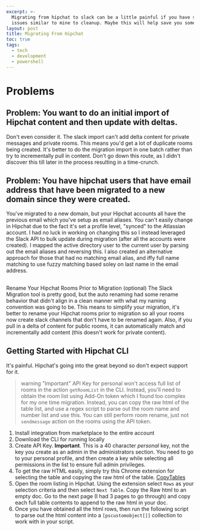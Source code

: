 ```yaml
---
excerpt: >-
  Migrating from hipchat to slack can be a little painful if you have some
  issues similar to mine to cleanup. Maybe this will help save you some time.
layout: post
title: Migrating From Hipchat
toc: true
tags:
  - tech
  - development
  - powershell
---
```

# Problems

## Problem: You want to do an initial import of Hipchat content and then update with deltas. 
Don't even consider it. The slack import can't add delta content for private messages and private rooms. This means you'd get a lot of duplicate rooms being created. It's better to do the migration import in one batch rather than try to incrementally pull in content. Don't go down this route, as I didn't discover this till later in the process resulting in a time-crunch.

## Problem: You have hipchat users that have email address that have been migrated to a new domain since they were created.
You've migrated to a new domain, but your Hipchat accounts all have the previous email which you've setup as email aliases. You can't easily change in Hipchat due to the fact it's set a profile level, "synced" to the Atlassian account. I had no luck in working on changing this so I instead leveraged the Slack API to bulk update during migration (after all the accounts were created). I mapped the active directory user to the current user by parsing out the email aliases and reversing this. I also created an alternative approach for those that had no matching email alias, and iffy full name matching to use fuzzy matching based soley on last name in the email address. 


## Rename Your Hipchat Rooms Prior to Migration (optional)
The Slack Migration tool is pretty good, but the auto renaming had some rename behavior that didn't align in a clean manner with what my naming convention was going to be. This means to simplify your migration, it's better to rename your Hipchat rooms prior to migration so all your rooms now create slack channels that don't have to be renamed again. Also, if you pull in a delta of content for public rooms, it can automatically match and incrementally add content (this doesn't work for private content).

## Getting Started with Hipchat CLI
It's painful. Hipchat's going into the great beyond so don't expect support for it. 


> warning "Important"
> API Key for personal won't access full list of rooms in the action `getRoomList` in the CLI. Instead, you'll need to obtain the room list using Add-On token which I found too complex for my one time migration. Instead, you can copy the raw html of the table list, and use a regex script to parse out the room name and number list and use this. You can still perform room rename, just not `sendmessage` action on the rooms using the API token. 

1. Install integration from marketplace to the entire account
2. Download the CLI for running locally
3. Create API Key. **Important**. This is a 40 character *personal* key, not the key you create as an admin in the administrators section. You need to go to your personal profile, and then create a key while selecting all permissions in the list to ensure full admin privileges.
4. To get the raw HTML easily, simply try this Chrome extension for selecting the table and copying the raw html of the table. [CopyTables](http://bit.ly/2S1XwRn)
5. Open the room listing in Hipchat. Using the extension select `Rows` as your selection criteria and then select `Next Table`. Copy the Raw html to an empty doc. Go to the next page (I had 3 pages to go through) and copy each full table contents to append to the raw html in your doc.
6. Once you have obtained all the html rows, then run the following script to parse out the html content into a `[pscustomobject[]]` collection to work with in your script.
